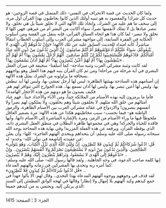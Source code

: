 ------------------------------------------------------------------------

ولما كان الحديث عن قصة الانحراف في النفس- ذلك المتمثل في قصة الزوجين- هو
حديث كل شرك! والمقصود به هو تنبيه أولئك الذين كانوا يخاطبون بهذا القرآن
أول مرة، إلى سخف ما هم عليه من الشرك، واتخاذ تلك الآلهة التي لا تخلق
شيئاً بل هي تخلق، ولا تنصر عبادها بل لا تملك لأنفسها نصراً، سواء أكانت من
البشر أم من غيرهم، فهي كلها لا تخلق ولا تنصر- لما كان هذا هو اتجاه
السياق القرآني، فإنه ينتقل من القصة ومن أسلوب الحكاية في الفقرة السابقة،
إلى مواجهة مشركي العرب وإلى أسلوب الخطاب انتقالاً مباشراً، كأنه امتداد
للحديث السابق عليه عن تلك الآلهة! «وَإِنْ تَدْعُوهُمْ إِلَى الْهُدى لا يَتَّبِعُوكُمْ، سَواءٌ
عَلَيْكُمْ أَدَعَوْتُمُوهُمْ أَمْ أَنْتُمْ صامِتُونَ. إِنَّ الَّذِينَ تَدْعُونَ مِنْ دُونِ اللَّهِ عِبادٌ أَمْثالُكُمْ.
فَادْعُوهُمْ فَلْيَسْتَجِيبُوا لَكُمْ إِنْ كُنْتُمْ صادِقِينَ. أَلَهُمْ أَرْجُلٌ يَمْشُونَ بِها؟ أَمْ لَهُمْ أَيْدٍ
يَبْطِشُونَ بِها؟ أَمْ لَهُمْ أَعْيُنٌ يُبْصِرُونَ بِها؟ أَمْ لَهُمْ آذانٌ يَسْمَعُونَ بِها؟» .  
لقد كانت وثنية مشركي العرب وثنية ساذجة- كما أسلفنا- سخيفة في ميزان العقل
البشري في أية مرحلة من مراحلة! ومن ثم كان القرآن ينبه فيهم هذا العقل وهو
يواجههم بسخافة ما يزاولونه من الشرك بمثل هذه الآلهة.  
إن أصنامهم هذه الساذجة بهيئتها الظاهرة: ليس لها أرجل تمشي بها، وليس لها
أيد تبطش بها. وليس لها أعين تبصر بها، وليس لها آذان تسمع بها.. هذه
الجوارح التي تتوافر لهم هم. فكيف يعبدون ما هو دونهم من هذه الأحجار
الهامدة؟  
فأما ما يرمزون إليه بهذه الأصنام من الملائكة حيناً، ومن الآباء والأجداد
حيناً.. فهم عباد أمثالهم من خلق الله مثلهم. لا يخلقون شيئاً وهم يخلقون،
ولا يملكون لهم نصراً ولا أنفسهم ينصرون! والازدواج في عقائد مشركي العرب
بين الأصنام الظاهرة، والرموز الباطنة هو- فيما نحسب- سبب مخاطبتهم هكذا عن
هذه الآلهة: مرة بضمير العاقل ملحوظاً فيها ما وراء الأصنام من الرمز، ومرة
بالإشارة المباشرة إلى الأصنام ذاتها، وأنها فاقدة للحياة والحركة! وهي في
مجموعها ظاهرة البطلان في منطق العقل البشري ذاته، الذي يوقظه القرآن،
ويرفعه عن هذه الغفلة المزرية! وفي نهاية هذه المحاجة يوجه الله سبحانه
رسوله صلى الله عليه وسلم: أن يتحداهم ويتحدى آلهتهم العاجزة- كلها- وأن
يعلن عن عقيدته الناصعة في تولي الله- وحده- له:  
«قُلِ: ادْعُوا شُرَكاءَكُمْ ثُمَّ كِيدُونِ فَلا تُنْظِرُونِ. إِنَّ وَلِيِّيَ اللَّهُ الَّذِي نَزَّلَ الْكِتابَ،
وَهُوَ يَتَوَلَّى الصَّالِحِينَ. وَالَّذِينَ تَدْعُونَ مِنْ دُونِهِ لا يَسْتَطِيعُونَ نَصْرَكُمْ وَلا أَنْفُسَهُمْ
يَنْصُرُونَ.. وَإِنْ تَدْعُوهُمْ إِلَى الْهُدى لا يَسْمَعُوا، وَتَراهُمْ يَنْظُرُونَ إِلَيْكَ وَهُمْ لا
يُبْصِرُونَ» ..  
إنها كلمة صاحب الدعوة، في وجه الجاهلية.. ولقد قالها رسول الله- صلى الله
عليه وسلم- كما أمره ربه وتحدى بها المشركين في زمانه وآلهتهم المدعاة:  
«قُلِ ادْعُوا شُرَكاءَكُمْ ثُمَّ كِيدُونِ فَلا تُنْظِرُونِ» ..  
لقد قذف في وجوههم ووجوه آلهتهم المدعاة بهذا التحدي.. وقال لهم: ألا يألوا
جهداً في جمع كيدهم وكيد آلهتهم بلا إمهال ولا إنظار! وقالها في لهجة الواثق
المطمئن إلى السند الذي يرتكن إليه. ويحتمي به من كيدهم جميعاً:

------------------------------------------------------------------------

الجزء: 3 ¦ الصفحة: 1415
